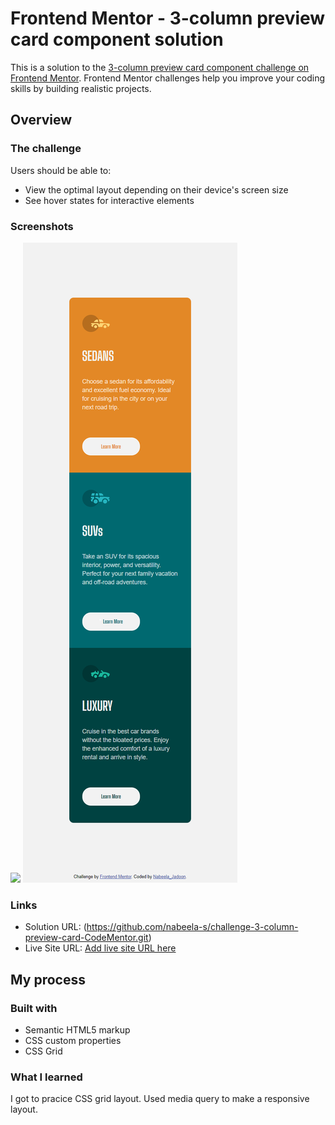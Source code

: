 # Frontend Mentor - 3-column preview card component solution

This is a solution to the [3-column preview card component challenge on Frontend Mentor](https://www.frontendmentor.io/challenges/3column-preview-card-component-pH92eAR2-). Frontend Mentor challenges help you improve your coding skills by building realistic projects. 


## Overview

### The challenge

Users should be able to:

- View the optimal layout depending on their device's screen size
- See hover states for interactive elements

### Screenshots

![](images/screen-shot-desktop.png.jpg)
![](images/screenshot-mobile.png)

### Links

- Solution URL: (https://github.com/nabeela-s/challenge-3-column-preview-card-CodeMentor.git)
- Live Site URL: [Add live site URL here](https://your-live-site-url.com)

## My process

### Built with

- Semantic HTML5 markup
- CSS custom properties
- CSS Grid

### What I learned

I got to pracice CSS grid layout. Used media query to make a responsive layout.
